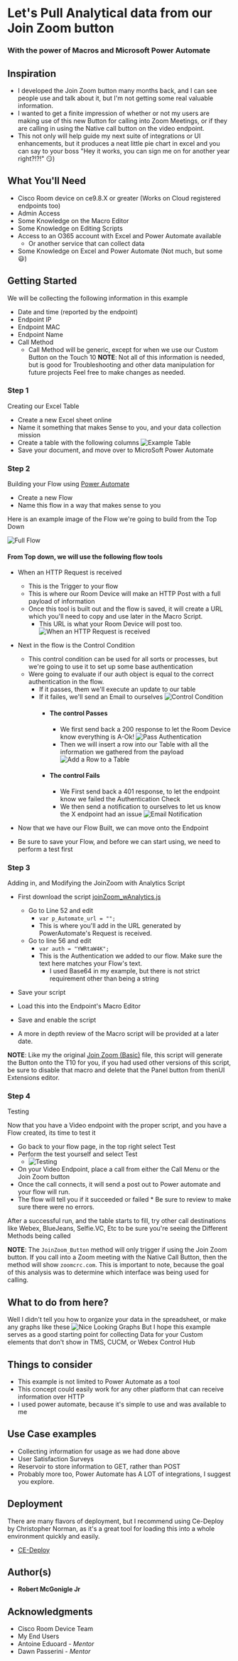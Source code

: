 # Let's Pull Analytical data from our Join Zoom button
### With the power of Macros and Microsoft Power Automate

## Inspiration
* I developed the Join Zoom button many months back, and I can see people use and talk about it, but I'm not getting some real valuable information.
* I wanted to get a finite impression of whether or not my users are making use of this new Button for calling into Zoom Meetings, or if they are calling in using the Native call button on the video endpoint.
* This not only will help guide my next suite of integrations or UI enhancements, but it produces a neat little pie chart in excel and you can say to your boss "Hey it works, you can sign me on for another year right?!?!" :smirk:)

## What You'll Need
* Cisco Room device on ce9.8.X or greater (Works on Cloud registered endpoints too)
* Admin Access
* Some Knowledge on the Macro Editor
* Some Knowledge on Editing Scripts
* Access to an O365 account with Excel and Power Automate available
  * Or another service that can collect data
* Some Knowledge on Excel and Power Automate (Not much, but some :smiley:)

## Getting Started

We will be collecting the following information in this example
* Date and time (reported by the endpoint)
* Endpoint IP
* Endpoint MAC
* Endpoint Name
* Call Method
  * Call Method will be generic, except for when we use our Custom Button on the Touch 10
   **NOTE**: Not all of this information is needed, but is good for Troubleshooting and other data manipulation for future projects
   Feel free to make changes as needed.

### Step 1
Creating our Excel Table
* Create a new Excel sheet online
* Name it something that makes Sense to you, and your data collection mission
* Create a table with the following columns
  ![Example Table](https://github.com/Bobby-McGonigle/Macro-Samples/blob/master/Join%20Zoom/Join%20Zoom%20with%20analytics/images/08_Excel%20Table.png)
* Save your document, and move over to MicroSoft Power Automate

### Step 2
Building your Flow using [Power Automate](https://docs.microsoft.com/en-us/power-automate/)
* Create a new Flow
* Name this flow in a way that makes sense to you

Here is an example image of the Flow we're going to build from the Top Down

![Full Flow](https://github.com/Bobby-McGonigle/Macro-Samples/blob/master/Join%20Zoom/Join%20Zoom%20with%20analytics/images/01_FullFlow.png)

#### From Top down, we will use the following flow tools
  * When an HTTP Request is received
    * This is the Trigger to your flow
    * This is where our Room Device will make an HTTP Post with a full payload of information
    * Once this tool is built out and the flow is saved, it will create a URL which you'll need to copy and use later in the Macro Script.
      * This URL is what your Room Device will post too.
      ![When an HTTP Request is received](https://github.com/Bobby-McGonigle/Macro-Samples/blob/master/Join%20Zoom/Join%20Zoom%20with%20analytics/images/03_HTTP%20Request%20Received.png)
  * Next in the flow is the Control Condition
    * This control condition can be used for all sorts or processes, but we're going to use it to set up some base authentication
    * Were going to evaluate if our auth object is equal to the correct authentication in the flow.
      * If it passes, them we'll execute an update to our table
      * If it failes, we'll send an Email to ourselves
      ![Control Condition](https://github.com/Bobby-McGonigle/Macro-Samples/blob/master/Join%20Zoom/Join%20Zoom%20with%20analytics/images/04_Check%20Credentials.png)
        * #### The control Passes
          * We first send back a 200 response to let the Room Device know everything is A-Ok!
            ![Pass Authentication](https://github.com/Bobby-McGonigle/Macro-Samples/blob/master/Join%20Zoom/Join%20Zoom%20with%20analytics/images/05_HTTP%20Response.png)
          * Then we will insert a row into our Table with all the information we gathered from the payload
            ![Add a Row to a Table](https://github.com/Bobby-McGonigle/Macro-Samples/blob/master/Join%20Zoom/Join%20Zoom%20with%20analytics/images/06_Add%20Row%20to%20Table.png)
        * #### The control Fails
           * We First send back a 401 response, to let the endpoint know we failed the Authentication Check
           * We then send a notification to ourselves to let us know the X endpoint had an issue
            ![Email Notification](https://github.com/Bobby-McGonigle/Macro-Samples/blob/master/Join%20Zoom/Join%20Zoom%20with%20analytics/images/07_Email%20Notification.png)

* Now that we have our Flow Built, we can move onto the Endpoint
* Be sure to save your Flow, and before we can start using, we need to perform a test first

### Step 3
Adding in, and Modifying the JoinZoom with Analytics Script

* First download the script [joinZoom_wAnalytics.js](https://github.com/Bobby-McGonigle/Macro-Samples/blob/master/Join%20Zoom/Join%20Zoom%20with%20analytics/joinZoom_wAnalytics.js)
  * Go to Line 52 and edit
    * ```var p_Automate_url = "";```
    * This is where you'll add in the URL generated by PowerAutomate's Request is received.
  * Go to line 56 and edit
    * ```var auth = "YWRtaW4K";```
    * This is the Authentication we added to our flow. Make sure the text here matches your Flow's text.
      * I used Base64 in my example, but there is not strict requirement other than being a string
 
 * Save your script
 * Load this into the Endpoint's Macro Editor
 * Save and enable the script
 * A more in depth review of the Macro script will be provided at a later date.
 
 **NOTE**: Like my the original [Join Zoom (Basic)](https://github.com/Bobby-McGonigle/Macro-Samples/tree/master/Join%20Zoom/Join%20Zoom%20(Basic)) file, this script will generate the Button onto the T10 for you, if you had used other versions of this script, be sure to disable that macro and delete that the Panel button from thenUI Extensions editor.
 
 ### Step 4
 Testing
 
 Now that you have a Video endpoint with the proper script, and you have a Flow created, its time to test it
 
 * Go back to your flow page, in the top right select Test
  * Perform the test yourself and select Test
      * ![Testing](https://github.com/Bobby-McGonigle/Macro-Samples/blob/master/Join%20Zoom/Join%20Zoom%20with%20analytics/images/flowTest.PNG)
 * On your Video Endpoint, place a call from either the Call Menu or the Join Zoom button
  * Once the call connects, it will send a post out to Power automate and your flow will run.
   * The flow will tell you if it succeeded or failed
    * Be sure to review to make sure there were no errors.

After a successful run, and the table starts to fill, try other call destinations like Webex, BlueJeans, Selfie.VC, Etc to be sure you're seeing the Different Methods being called

**NOTE**: The ```JoinZoom_Button``` method will only trigger if using the Join Zoom button. If you call into a Zoom meeting with the Native Call Button, then the method will show ```zoomcrc.com```. This is important to note, because the goal of this analysis was to determine which interface was being used for calling.

## What to do from here?
Well I didn't tell you how to organize your data in the spreadsheet, or make any graphs like these
![Nice Looking Graphs](https://github.com/Bobby-McGonigle/Macro-Samples/blob/master/Join%20Zoom/Join%20Zoom%20with%20analytics/images/09_Tables%20Made.png)
But I hope this example serves as a good starting point for collecting Data for your Custom elements that don't show in TMS, CUCM, or Webex Control Hub

## Things to consider

* This example is not limited to Power Automate as a tool
* This concept could easily work for any other platform that can receive information over HTTP
* I used power automate, because it's simple to use and was available to me

## Use Case examples

* Collecting information for usage as we had done above
* User Satisfaction Surveys
* Reservoir to store information to GET, rather than POST
* Probably more too, Power Automate has A LOT of integrations, I suggest you explore.

## Deployment

There are many flavors of deployment, but I recommend using Ce-Deploy by Christopher Norman, as it's a great tool for loading this into a whole environment quickly and easily.

* [CE-Deploy](https://github.com/voipnorm/CE-Deploy)

## Author(s)

* **Robert McGonigle Jr**

## Acknowledgments

* Cisco Room Device Team
* My End Users
* Antoine Eduoard - *Mentor*
* Dawn Passerini - *Mentor*
